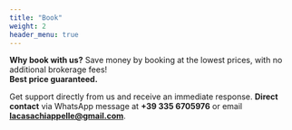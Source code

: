 ```yaml
---
title: "Book"
weight: 2
header_menu: true
---
```

**Why book with us?** Save money by booking at the lowest prices, with no additional brokerage fees!  
**Best price guaranteed.**

Get support directly from us and receive an immediate response. **Direct contact** via WhatsApp message at **+39 335 6705976** or email **lacasachiappelle@gmail.com**.
